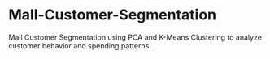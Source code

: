 # Mall-Customer-Segmentation
Mall Customer Segmentation using PCA and K-Means Clustering to analyze customer behavior and spending patterns.
